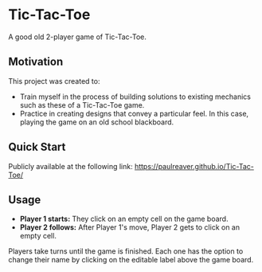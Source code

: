 # Tic-Tac-Toe
A good old 2-player game of Tic-Tac-Toe.

## Motivation
This project was created to:
- Train myself in the process of building solutions to existing mechanics such as these of a Tic-Tac-Toe game.
- Practice in creating designs that convey a particular feel. In this case, playing the game on an old school blackboard.

## Quick Start
Publicly available at the following link: https://paulreaver.github.io/Tic-Tac-Toe/

## Usage
- **Player 1 starts:** They click on an empty cell on the game board.
- **Player 2 follows:** After Player 1's move, Player 2 gets to click on an empty cell.

Players take turns until the game is finished. Each one has the option to change their name by clicking on the editable label above the game board.

